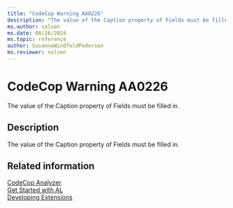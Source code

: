 ```yaml
---
title: "CodeCop Warning AA0226"
description: "The value of the Caption property of Fields must be filled in."
ms.author: solsen
ms.date: 08/26/2024
ms.topic: reference
author: SusanneWindfeldPedersen
ms.reviewer: solsen
---
```

[//]: # (START>DO_NOT_EDIT)
[//]: # (IMPORTANT:Do not edit any of the content between here and the END>DO_NOT_EDIT.)
[//]: # (Any modifications should be made in the .xml files in the ModernDev repo.)
# CodeCop Warning AA0226
The value of the Caption property of Fields must be filled in.

## Description
The value of the Caption property of Fields must be filled in.

[//]: # (IMPORTANT: END>DO_NOT_EDIT)
## Related information  
[CodeCop Analyzer](codecop.md)  
[Get Started with AL](../devenv-get-started.md)  
[Developing Extensions](../devenv-dev-overview.md)  